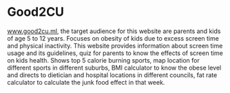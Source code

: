 # Good2CU
www.good2cu.ml, the target audience for this website are parents and kids of age 5 to 12 years. Focuses on obesity of kids due to excess screen time and physical inactivity. This website provides information about screen time usage and its guidelines, quiz for parents to know the effects of screen time on kids health. Shows top 5 calorie burning sports,  map location for different sports in different suburbs, BMI calculator to know the obese level and directs to dietician and hospital locations in different councils, fat rate calculator to calculate the junk food effect in that week.
